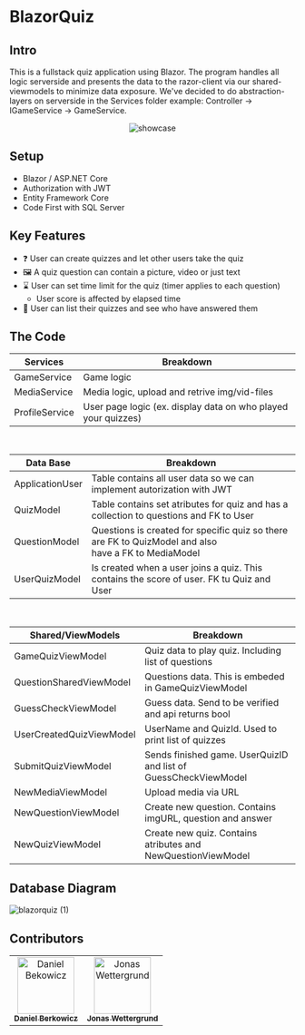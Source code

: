 # BlazorQuiz
## Intro
This is a fullstack quiz application using Blazor.
The program handles all logic serverside and presents the data to the razor-client via our shared-viewmodels to minimize data exposure.
We've decided to do abstraction-layers on serverside in the Services folder example: 
Controller -> IGameService -> GameService.

<div align="center">
 
![showcase](https://github.com/wettergrund/BlazorQuiz/assets/50584818/25c4ea3b-f7b5-48da-bd8d-ae081ab7e49f)

</div>


## Setup
 - Blazor / ASP.NET Core
 - Authorization with JWT
 - Entity Framework Core
 - Code First with SQL Server

## Key Features
- ❓ User can create quizzes and let other users take the quiz
- 🖼 A quiz question can contain a picture, video or just text
- ⌛ User can set time limit for the quiz (timer applies to each question)
  - User score is affected by elapsed time
- 🥇 User can list their quizzes and see who have answered them

## The Code
|**Services**|**Breakdown**|
|-|-|
|GameService|Game logic|
|MediaService|Media logic, upload and retrive img/vid-files|
|ProfileService|User page logic (ex. display data on who played your quizzes)|
<br>

|**Data Base**|**Breakdown**|
|-|-|
|ApplicationUser|Table contains all user data so we can implement autorization with JWT|
|QuizModel|Table contains set atributes for quiz and has a collection to questions and FK to User|
|QuestionModel|Questions is created for specific quiz so there are FK to QuizModel and also <br> have a FK to MediaModel|
|UserQuizModel|Is created when a user joins a quiz. This contains the score of user. FK tu Quiz and User|
<br>


|**Shared/ViewModels**|**Breakdown**|
|-|-|
|GameQuizViewModel|Quiz data to play quiz. Including list of questions|
|QuestionSharedViewModel|Questions data. This is embeded in GameQuizViewModel|
|GuessCheckViewModel|Guess data. Send to be verified and api returns bool|
|UserCreatedQuizViewModel|UserName and QuizId. Used to print list of quizzes|
|SubmitQuizViewModel|Sends finished game. UserQuizID and list of GuessCheckViewModel|
|NewMediaViewModel|Upload media via URL|
|NewQuestionViewModel|Create new question. Contains imgURL, question and answer|
|NewQuizViewModel|Create new quiz. Contains atributes and NewQuestionViewModel|

## Database Diagram
![blazorquiz (1)](https://github.com/wettergrund/BlazorQuiz/assets/112638774/ff41f5d3-715d-4ea2-867b-b88f6d6a737c)

## Contributors

<table>
  <tr>
    <td align="center"><a href="https://github.com/berkowicz"><img src="https://avatars.githubusercontent.com/u/112638774?v=4" width="100px;" alt="Daniel Bekowicz"/><br /><sub><b>Daniel Berkowicz</b></sub></a><br /></td>
    <td align="center"><a href="https://github.com/wettergrund"><img src="https://avatars.githubusercontent.com/u/50584818?v=4" width="100px;" alt="Jonas Wettergrund"/><br /><sub><b>Jonas Wettergrund</b></sub></a><br />
  </tr>
</table>
